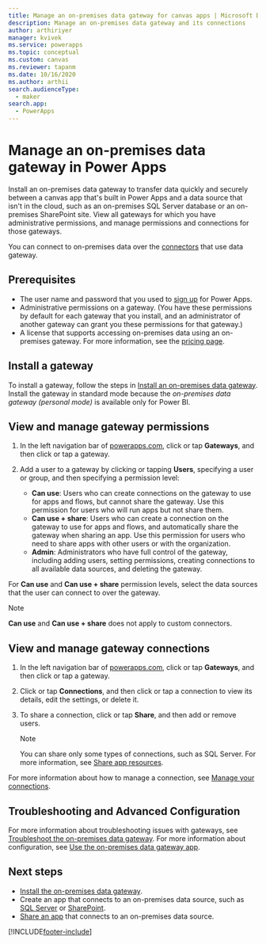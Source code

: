 ```yaml
---
title: Manage an on-premises data gateway for canvas apps | Microsoft Docs
description: Manage an on-premises data gateway and its connections
author: arthiriyer
manager: kvivek
ms.service: powerapps
ms.topic: conceptual
ms.custom: canvas
ms.reviewer: tapanm
ms.date: 10/16/2020
ms.author: arthii
search.audienceType: 
  - maker
search.app: 
  - PowerApps
---
```


# Manage an on-premises data gateway in Power Apps

Install an on-premises data gateway to transfer data quickly and securely between a canvas app that's built in Power Apps and a data source that isn't in the cloud, such as an on-premises SQL Server database or an on-premises SharePoint site. View all gateways for which you have administrative permissions, and manage permissions and connections for those gateways. 

You can connect to on-premises data over the [connectors](/connectors/connector-reference/connector-reference-powerapps-connectors) that use data gateway.

## Prerequisites

* The user name and password that you used to [sign up](../signup-for-powerapps.md) for Power Apps.
* Administrative permissions on a gateway. (You have these permissions by default for each gateway that you install, and an administrator of another gateway can grant you these permissions for that gateway.)
* A license that supports accessing on-premises data using an on-premises gateway. For more information, see the [pricing page](https://powerapps.microsoft.com/pricing/).

## Install a gateway

To install a gateway, follow the steps in [Install an on-premises data gateway](/data-integration/gateway/service-gateway-install). Install the gateway in standard mode because the _on-premises data gateway (personal mode)_ is available only for Power BI.

## View and manage gateway permissions

1. In the left navigation bar of [powerapps.com](https://make.powerapps.com?utm_source=padocs&utm_medium=linkinadoc&utm_campaign=referralsfromdoc), click or tap **Gateways**, and then click or tap a gateway.

2. Add a user to a gateway by clicking or tapping **Users**, specifying a user or group, and then specifying a permission level:

   * **Can use**: Users who can create connections on the gateway to use for apps and flows, but cannot share the gateway. Use this permission for users who will run apps but not share them.
   * **Can use + share**: Users who can create a connection on the gateway to use for apps and flows, and automatically share the gateway when sharing an app. Use this permission for users who need to share apps with other users or with the organization.
   * **Admin**: Administrators who have full control of the gateway, including adding users, setting permissions, creating connections to all available data sources, and deleting the gateway.

For **Can use** and **Can use + share** permission levels, select the data sources that the user can connect to over the gateway.

> [!NOTE]
> **Can use** and **Can use + share** does not apply to custom connectors.

## View and manage gateway connections

1. In the left navigation bar of [powerapps.com](https://make.powerapps.com?utm_source=padocs&utm_medium=linkinadoc&utm_campaign=referralsfromdoc), click or tap **Gateways**, and then click or tap a gateway.

2. Click or tap **Connections**, and then click or tap a connection to view its details, edit the settings, or delete it.

3. To share a connection, click or tap **Share**, and then add or remove users.

    > [!NOTE]
   > You can share only some types of connections, such as SQL Server. For more information, see [Share app resources](share-app-resources.md).

For more information about how to manage a connection, see [Manage your connections](add-manage-connections.md).

## Troubleshooting and Advanced Configuration

For more information about troubleshooting issues with gateways, see [Troubleshoot the on-premises data gateway](/data-integration/gateway/service-gateway-tshoot). For more information about configuration, see [Use the on-premises data gateway app](/data-integration/gateway/service-gateway-app).

## Next steps

* [Install the on-premises data gateway](/data-integration/gateway/service-gateway-install).
* Create an app that connects to an on-premises data source, such as [SQL Server](connections/connection-azure-sqldatabase.md) or [SharePoint](connections/connection-sharepoint-online.md).
* [Share an app](share-app.md) that connects to an on-premises data source.


[!INCLUDE[footer-include](../../includes/footer-banner.md)]
